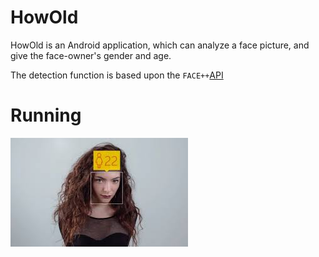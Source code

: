 # HowOld
HowOld is an Android application, which can analyze a face picture, and give the face-owner's gender and age.

The detection function is based upon the ``FACE++``[API](https://www.faceplusplus.com/)

# Running

![image](https://github.com/zouxinghao/Android_HowOld_facepp/blob/master/app/src/main/res/drawable-hdpi/picForMd.png)
